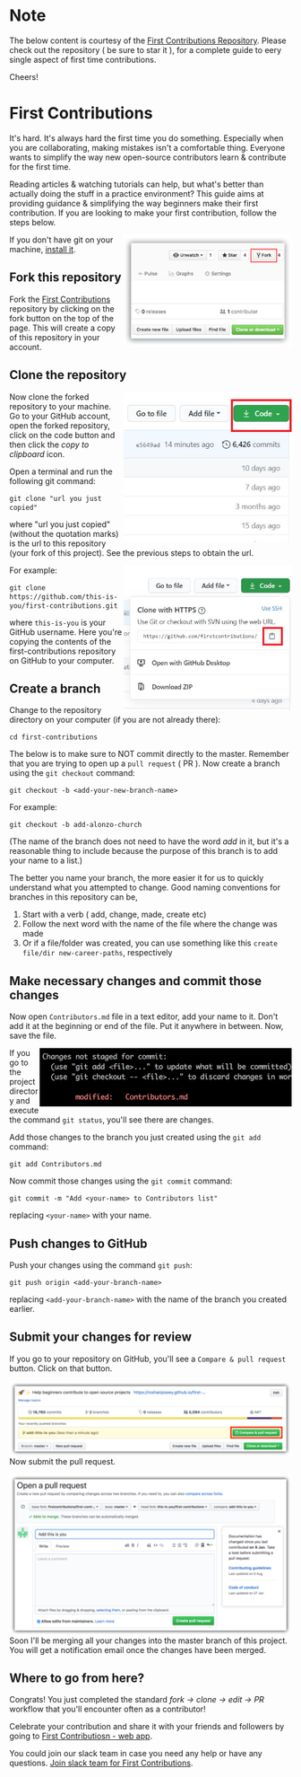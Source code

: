 # Note

The below content is courtesy of the [First Contributions Repository](https://github.com/firstcontributions/first-contributions).
Please check out the repository ( be sure to star it ), for a complete guide to eery single aspect of first time contributions.

Cheers!

# First Contributions

It's hard. It's always hard the first time you do something. Especially when you are collaborating, making mistakes isn't a comfortable thing. Everyone wants to simplify the way new open-source contributors learn & contribute for the first time.

Reading articles & watching tutorials can help, but what's better than actually doing the stuff in a practice environment? This guide aims at providing guidance & simplifying the way beginners make their first contribution. If you are looking to make your first contribution, follow the steps below.

<img align="right" width="300" src="../assets/img/fork.png" alt="fork this repository" />

If you don't have git on your machine, [install it](https://help.github.com/articles/set-up-git/).

## Fork this repository

Fork the [First Contributions](https://github.com/firstcontributions/first-contributions) repository by clicking on the fork button on the top of the page.
This will create a copy of this repository in your account.

## Clone the repository

<img align="right" width="300" src="../assets/img/clone.png" alt="clone this repository" />

Now clone the forked repository to your machine. Go to your GitHub account, open the forked repository, click on the code button and then click the _copy to clipboard_ icon.

Open a terminal and run the following git command:

```
git clone "url you just copied"
```

where "url you just copied" (without the quotation marks) is the url to this repository (your fork of this project). See the previous steps to obtain the url.

<img align="right" width="300" src="../assets/img/copy-to-clipboard.png" alt="copy URL to clipboard" />

For example:

```
git clone https://github.com/this-is-you/first-contributions.git
```

where `this-is-you` is your GitHub username. Here you're copying the contents of the first-contributions repository on GitHub to your computer.

## Create a branch


Change to the repository directory on your computer (if you are not already there):

```
cd first-contributions
```

The below is to make sure to NOT commit directly to the master.
Remember that you are trying to open up a `pull request` ( PR ). 
Now create a branch using the `git checkout` command:

```
git checkout -b <add-your-new-branch-name>
```

For example:

```
git checkout -b add-alonzo-church
```

(The name of the branch does not need to have the word _add_ in it, but it's a reasonable thing to include because the purpose of this branch is to add your name to a list.)

The better you name your branch, the more easier it for us to quickly understand what you attempted to change.
Good naming conventions for branches in this repository can be,

1. Start with a verb ( add, change, made, create etc)
2. Follow the next word with the name of the file where the change was made
3. Or if a file/folder was created, you can use something like this `create file/dir new-career-paths`, respectively

## Make necessary changes and commit those changes

Now open `Contributors.md` file in a text editor, add your name to it. Don't add it at the beginning or end of the file. Put it anywhere in between. Now, save the file.

<img align="right" width="450" src="../assets/img/git-status.png" alt="git status" />

If you go to the project directory and execute the command `git status`, you'll see there are changes.

Add those changes to the branch you just created using the `git add` command:

```
git add Contributors.md
```

Now commit those changes using the `git commit` command:

```
git commit -m "Add <your-name> to Contributors list"
```

replacing `<your-name>` with your name.

## Push changes to GitHub

Push your changes using the command `git push`:

```
git push origin <add-your-branch-name>
```

replacing `<add-your-branch-name>` with the name of the branch you created earlier.

## Submit your changes for review

If you go to your repository on GitHub, you'll see a `Compare & pull request` button. Click on that button.

<img style="float: right;" src="../assets/img/compare-and-pull.png" alt="create a pull request" />

Now submit the pull request.

<img style="float: right;" src="../assets/img/submit-pull-request.png" alt="submit pull request" />

Soon I'll be merging all your changes into the master branch of this project. You will get a notification email once the changes have been merged.

## Where to go from here?

Congrats! You just completed the standard _fork -> clone -> edit -> PR_ workflow that you'll encounter often as a contributor!

Celebrate your contribution and share it with your friends and followers by going to [First Contributiosn - web app](https://firstcontributions.github.io/#social-share).

You could join our slack team in case you need any help or have any questions. [Join slack team for First Contributions](https://join.slack.com/t/firstcontributors/shared_invite/enQtNjkxNzQwNzA2MTMwLTVhMWJjNjg2ODRlNWZhNjIzYjgwNDIyZWYwZjhjYTQ4OTBjMWM0MmFhZDUxNzBiYzczMGNiYzcxNjkzZDZlMDM).